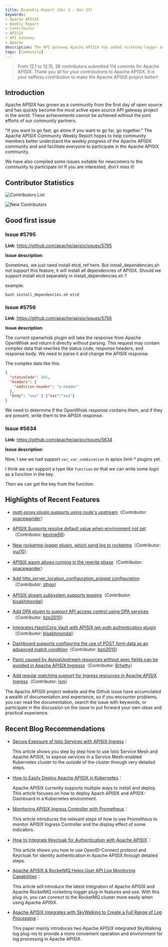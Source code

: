 ```yaml
---
title: Biweekly Report (Dec 1 - Dec 15)
keywords:
- Apache APISIX
- Weekly Report
- Contributor
- APISIX
- API Gateway
- Apache
description: The API gateway Apache APISIX has added rocketmq-logger and opa plugins in the past two weeks, as well as Wasm support to run in the rewrite phase.
tags: [Community]
---
```


> From 12.1 to 12.15, 38 contributors submitted 114 commits for Apache APISIX. Thank you all for your contributions to Apache APISIX. It is your selfless contribution to make the Apache APISIX project better!

<!--truncate-->

## Introduction

Apache APISIX has grown as a community from the first day of open source and has quickly become the most active open source API gateway project in the world. These achievements cannot be achieved without the joint efforts of our community partners.

"If you want to go fast, go alone.If you want to go far, go together." The Apache APISIX Community Weekly Report hopes to help community members better understand the weekly progress of the Apache APISIX community and and facilitate everyone to participate in the Apache APISIX community.

We have also compiled some issues suitable for newcomers to the community to participate in! If you are interested, don't miss it!

## Contributor Statistics

![Contributors List](https://static.apiseven.com/202108/1639981796665-784d48cd-76ad-4a21-974b-23c5a0dcf1dd.png)

![New Contributors](https://static.apiseven.com/202108/1639981796682-ab41c626-8674-4503-b642-a9714189e51f.png)

## Good first issue

### Issue #5795

**Link**: https://github.com/apache/apisix/issues/5795

**Issue description**:

Sometimes, we just need install etcd, ref here. But install_dependencies.sh not support this feature, it will install all dependencies of APISIX. Should we support install etcd separately in install_dependencies.sh ?

example:

```Nginx
bash install_dependencies.sh etcd
```

### Issue #5756

**Link**: https://github.com/apache/apisix/issues/5756

**Issue description**:

The current openwhisk plugin will take the response from Apache OpenWhisk and return it directly without parsing. This request may contain complex data that rewrites the status code, response headers, and response body. We need to parse it and change the APISIX response.

The complex data like this:

```JSON
{
  "statusCode": 401,
  "headers": {
    "addition-header": "a-header"
  },
  "body": "xxx" | {"xxx":"xxx"}
}
```

We need to determine if the OpenWhisk response contains them, and if they are present, write them to the APISIX response.

### Issue #5634

**Link**: https://github.com/apache/apisix/issues/5634

**Issue description**:

Now, I see we had support `var`, `var_combination` in apisix limit-* plugins yet.

I think we can support a type like `function` so that we can write some logic as a function in the key.

Then we can get the key from the function.

## Highlights of Recent Features

- [mqtt-proxy plugin supports using route's upstream](https://github.com/apache/apisix/pull/5666)（Contributor: [spacewander](https://github.com/spacewander)）

- [APISIX Supports resolve default value when environment not set](https://github.com/apache/apisix/pull/5675)（Contributor: [kevinw66](https://github.com/kevinw66)）

- [New rocketmq-logger plugin, which send log to rocketmq](https://github.com/apache/apisix/pull/5653)（Contributor: [yuz10](https://github.com/yuz10)）

- [APISIX wasm allows running in the rewrite phase](https://github.com/apache/apisix/pull/5695)（Contributor: [spacewander](https://github.com/spacewander)）

- [Add http_server_location_configuration_snippet configuration](https://github.com/apache/apisix/pull/5740)（Contributor: [zlhgo](https://github.com/zlhgo)）

- [APISIX stream subsystem supports logging](https://github.com/apache/apisix/pull/5768)（Contributor: [bisakhmondal](https://github.com/bisakhmondal)）

- [Add OPA plugin to support API access control using OPA services](https://github.com/apache/apisix/pull/5734)（Contributor: [bzp2010](https://github.com/bzp2010)）

- [Integrates HashiCorp Vault with APISIX jwt-auth authentication plugin](https://github.com/apache/apisix/pull/5745)（Contributor: [bisakhmondal](https://github.com/bisakhmondal)）

- [Dashboard supports configuring the use of POST form data as an advanced match condition](https://github.com/apache/apisix-dashboard/pull/2231)（Contributor: [bzp2010](https://github.com/bzp2010)）

- [Panic caused by ApisixUpstream resources without spec fields can be avoided in Apache APISIX Ingresss](https://github.com/apache/apisix-ingress-controller/pull/794)（Contributor: [Brhetty](https://github.com/Brhetty)）

- [Add regular matching support for Ingress resources in Apache APISIX Ingress](https://github.com/apache/apisix-ingress-controller/pull/779)（Contributor: [lxm](https://github.com/lxm)）

The Apache APISIX project website and the Github issue have accumulated a wealth of documentation and experience, so if you encounter problems, you can read the documentation, search the issue with keywords, or participate in the discussion on the issue to put forward your own ideas and practical experience.

## Recent Blog Recommendations

- [Secure Exposure of Istio Services with APISIX Ingress](https://apisix.apache.org/blog/2021/12/17/exposure-istio-with-apisix-ingress)：

  This article shows you step by step how to use Istio Service Mesh and Apache APISIX, to expose services in a Service Mesh-enabled Kubernetes cluster to the outside of the cluster through very detailed steps.

- [How to Easily Deploy Apache APISIX in Kubernetes](https://apisix.apache.org/blog/2021/12/15/deploy-apisix-in-kubernetes)：

  Apache APISIX currently supports multiple ways to install and deploy. This article focuses on how to deploy Apach APISIX and APISIX-Dashboard in a Kubernetes environment.

- [Monitoring APISIX Ingress Controller with Prometheus](https://apisix.apache.org/blog/2021/12/13/monitor-apisix-ingress-controller-with-prometheus)：

  This article introduces the relevant steps of how to use Prometheus to monitor APISIX Ingress Controller and the display effect of some indicators.

- [How to Integrate Keycloak for Authentication with Apache APISIX](https://apisix.apache.org/blog/2021/12/10/integrate-keycloak-auth-in-apisix)：

  This article shows you how to use OpenID-Connect protocol and Keycloak for identity authentication in Apache APISIX through detailed steps.

- [Apache APISIX & RocketMQ Helps User API Log Monitoring Capabilities](https://apisix.apache.org/blog/2021/12/08/apisix-integrate-rocketmq-logger-plugin)：

  This article will introduce the latest integration of Apache APISIX and Apache RocketMQ rocketmq-logger plug-in features and use. With this plug-in, you can connect to the RocketMQ cluster more easily when using Apache APISIX.
  
- [Apache APISIX Integrates with SkyWalking to Create a Full Range of Log Processing](https://apisix.apache.org/blog/2021/12/07/apisix-integrate-skywalking-plugin)：

  This paper mainly introduces two Apache APISIX integrated SkyWalking log plug-ins to provide a more convenient operation and environment for log processing in Apache APISIX.
  